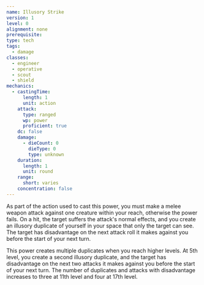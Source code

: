 ```yaml
---
name: Illusory Strike
version: 1
level: 0
alignment: none
prerequisite: 
type: tech
tags:
  - damage
classes:
  - engineer
  - operative
  - scout
  - shield
mechanics:
  - castingTime:
      length: 1
      unit: action
    attack:
      type: ranged
      wp: power
      proficient: true
    dc: false
    damage:
      - dieCount: 0
        dieType: 0
        type: unknown
    duration:
      length: 1
      unit: round
    range:
      short: varies
    concentration: false
---
```

As part of the action used to cast this power, you must make a melee weapon attack against one creature within your reach, otherwise the power fails. On a hit, the target suffers the attack's normal effects, and you create an illusory duplicate of yourself in your space that only the target can see. The target has disadvantage on the next attack roll it makes against you before the start of your next turn.

This power creates multiple duplicates when you reach higher levels. At 5th level, you create a second illusory duplicate, and the target has disadvantage on the next two attacks it makes against you before the start of your next turn. The number of duplicates and attacks with disadvantage increases to three at 11th level and four at 17th level.
    